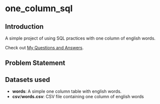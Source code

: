 # one_column_sql

## Introduction
A simple project of using SQL practices with one column of english words.

Check out [My Questions and Answers](https://github.com/iweld/one_column_sql/blob/main/questions_and_answers.md "My Questions and Answers").

## Problem Statement


## Datasets used
- <strong>words</strong>: A simple one column table with english words.
- <strong>csv</strong>/<strong>words.csv</strong>: CSV file containing one column of english words
